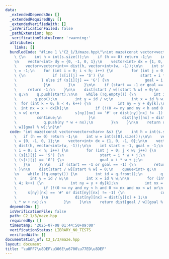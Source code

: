 ```yaml
---
data:
  _extendedDependsOn: []
  _extendedRequiredBy: []
  _extendedVerifiedWith: []
  _isVerificationFailed: false
  _pathExtension: hpp
  _verificationStatusIcon: ':warning:'
  attributes:
    links: []
  bundledCode: "#line 1 \"C2_1/3/maze.hpp\"\nint maze(const vector<vector<char>> &s)\
    \ {\n    int h = int(s.size());\n    if (h == 0) return -1;\n    int w = int(s[0].size());\n\
    \n    vector<int> dy = {0, -1, 0, 1};\n    vector<int> dx = {1, 0, -1, 0};\n\n\
    \    vector<vector<int>> dist(h, vector<int>(w, -1));\n\n    int start = -1, goal\
    \ = -1;\n    for (int i = 0; i < h; i++) {\n        for (int j = 0; j < w; j++)\
    \ {\n            if (s[i][j] == 'S') {\n                start = i * w + j;\n \
    \           } else if (s[i][j] == 'G') {\n                goal = i * w + j;\n\
    \            }\n        }\n    }\n\n    if (start == -1 or goal == -1) {\n   \
    \     return -1;\n    }\n\n    dist[start / w][start % w] = 0;\n    queue<int>\
    \ q;\n    q.push(start);\n\n    while (!q.empty()) {\n        int id = q.front();\n\
    \        q.pop();\n        int y = id / w;\n        int x = id % w;\n\n      \
    \  for (int k = 0; k < 4; k++) {\n            int ny = y + dy[k];\n          \
    \  int nx = x + dx[k];\n            if (!(0 <= ny and ny < h and 0 <= nx and nx\
    \ < w) or\n                s[ny][nx] == '#' or dist[ny][nx] != -1) {\n       \
    \         continue;\n            }\n            dist[ny][nx] = dist[y][x] + 1;\n\
    \            q.push(ny * w + nx);\n        }\n    }\n\n    return dist[goal /\
    \ w][goal % w];\n}\n"
  code: "int maze(const vector<vector<char>> &s) {\n    int h = int(s.size());\n \
    \   if (h == 0) return -1;\n    int w = int(s[0].size());\n\n    vector<int> dy\
    \ = {0, -1, 0, 1};\n    vector<int> dx = {1, 0, -1, 0};\n\n    vector<vector<int>>\
    \ dist(h, vector<int>(w, -1));\n\n    int start = -1, goal = -1;\n    for (int\
    \ i = 0; i < h; i++) {\n        for (int j = 0; j < w; j++) {\n            if\
    \ (s[i][j] == 'S') {\n                start = i * w + j;\n            } else if\
    \ (s[i][j] == 'G') {\n                goal = i * w + j;\n            }\n     \
    \   }\n    }\n\n    if (start == -1 or goal == -1) {\n        return -1;\n   \
    \ }\n\n    dist[start / w][start % w] = 0;\n    queue<int> q;\n    q.push(start);\n\
    \n    while (!q.empty()) {\n        int id = q.front();\n        q.pop();\n  \
    \      int y = id / w;\n        int x = id % w;\n\n        for (int k = 0; k <\
    \ 4; k++) {\n            int ny = y + dy[k];\n            int nx = x + dx[k];\n\
    \            if (!(0 <= ny and ny < h and 0 <= nx and nx < w) or\n           \
    \     s[ny][nx] == '#' or dist[ny][nx] != -1) {\n                continue;\n \
    \           }\n            dist[ny][nx] = dist[y][x] + 1;\n            q.push(ny\
    \ * w + nx);\n        }\n    }\n\n    return dist[goal / w][goal % w];\n}"
  dependsOn: []
  isVerificationFile: false
  path: C2_1/3/maze.hpp
  requiredBy: []
  timestamp: '2025-07-08 01:44:50+09:00'
  verificationStatus: LIBRARY_NO_TESTS
  verifiedWith: []
documentation_of: C2_1/3/maze.hpp
layout: document
title: "\u8FF7\u8DEF\u306E\u6700\u77ED\u8DEF"
---
```

